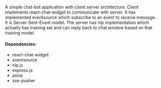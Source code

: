 A simple chat-bot application with client server architecture. Client implements react-chat-widget to communicate with server. It has implemented eventsource which subscribe to an event to receive message. It is Server-Sent-Event model. The server has nlp implementation which actually has training set and can reply back to chat window based on that training model.

#### Dependencies:
  - react-chat-widget
  - eventsource
  - nlp.js
  - express.js
  - axios
  - sse-pusher
